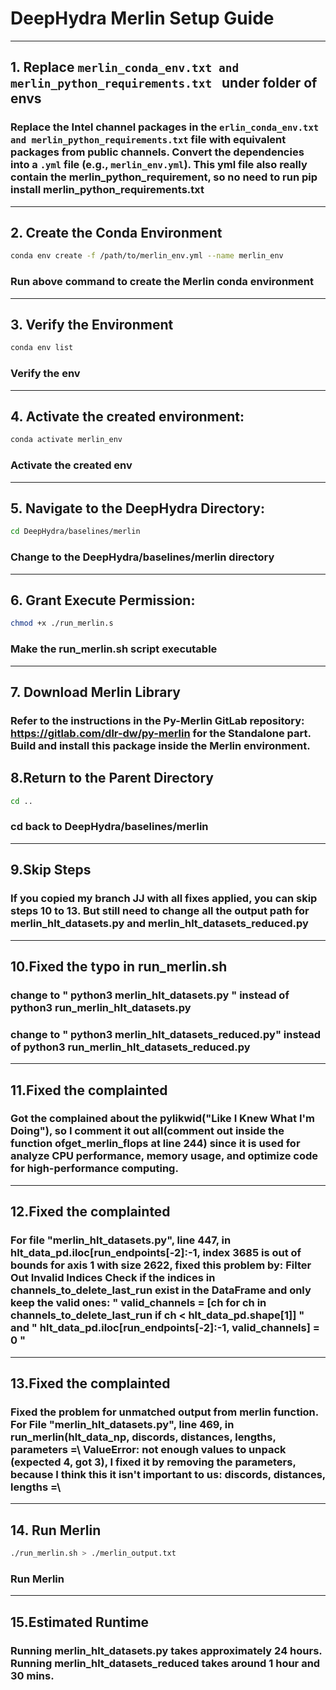 # DeepHydra Merlin Setup Guide
---
## **1. Replace `merlin_conda_env.txt and merlin_python_requirements.txt ` under folder of envs**
### Replace the Intel channel packages in the `erlin_conda_env.txt and merlin_python_requirements.txt` file with equivalent packages from public channels. Convert the dependencies into a `.yml` file (e.g., `merlin_env.yml`). This yml file also really contain the merlin_python_requirement, so no need to run pip install merlin_python_requirements.txt
--- 
## **2. Create the Conda Environment**
```bash line start
conda env create -f /path/to/merlin_env.yml --name merlin_env
```
### Run above command to create the Merlin conda environment
---
## **3. Verify the Environment**
```bash line start
conda env list
```
### Verify the env
---
## **4. Activate the created environment:**
```bash line start
conda activate merlin_env
```
### Activate the created env
---
## **5. Navigate to the DeepHydra Directory:**

```bash line start
cd DeepHydra/baselines/merlin
```
### Change to the DeepHydra/baselines/merlin directory
---
## **6. Grant Execute Permission:**
```bash line start
chmod +x ./run_merlin.s
```
### Make the run_merlin.sh script executable
---

## **7. Download Merlin Library**
### Refer to the instructions in the Py-Merlin GitLab repository: https://gitlab.com/dlr-dw/py-merlin  for the Standalone part. Build and install this package inside the Merlin environment. 

## **8.Return to the Parent Directory**
```bash line start
cd ..
```
### cd back to DeepHydra/baselines/merlin
---
## **9.Skip Steps**
### If you copied my branch JJ with all fixes applied, you can skip steps 10 to 13. But still need to change all the output path for merlin_hlt_datasets.py and merlin_hlt_datasets_reduced.py
---
## **10.Fixed the typo in run_merlin.sh**
### change to " python3 merlin_hlt_datasets.py " instead of python3 run_merlin_hlt_datasets.py 
### change to " python3 merlin_hlt_datasets_reduced.py" instead of python3 run_merlin_hlt_datasets_reduced.py
---
## **11.Fixed the complainted**
### Got the complained about the pylikwid("Like I Knew What I'm Doing"), so I comment it out all(comment out inside the function  ofget_merlin_flops at line 244) since it is used for analyze CPU performance, memory usage, and optimize code for high-performance computing.

--- 

## **12.Fixed the complainted**
### For file "merlin_hlt_datasets.py", line 447, in <module>  hlt_data_pd.iloc[run_endpoints[-2]:-1, index 3685 is out of bounds for axis 1 with size 2622, fixed this problem by: Filter Out Invalid Indices Check if the indices in channels_to_delete_last_run exist in the DataFrame and only keep the valid ones: " valid_channels = [ch for ch in channels_to_delete_last_run if ch < hlt_data_pd.shape[1]] " and " hlt_data_pd.iloc[run_endpoints[-2]:-1, valid_channels] = 0 "
---
## **13.Fixed the complainted**
### Fixed the problem for unmatched output from merlin function. For File "merlin_hlt_datasets.py", line 469, in <module> run_merlin(hlt_data_np, discords, distances, lengths, parameters =\    ValueError: not enough values to unpack (expected 4, got 3), I fixed it by removing the parameters, because I think this it isn't important to us: discords, distances, lengths =\

---
## **14. Run Merlin**
```bash line start
./run_merlin.sh > ./merlin_output.txt
```
### Run Merlin
---
## **15.Estimated Runtime**
### Running merlin_hlt_datasets.py takes approximately 24 hours. Running merlin_hlt_datasets_reduced takes around 1 hour and 30 mins.
